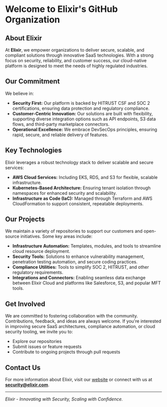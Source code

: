 # Welcome to Elixir's GitHub Organization

## About Elixir
At **Elixir**, we empower organizations to deliver secure, scalable, and compliant solutions through innovative SaaS technologies. With a strong focus on security, reliability, and customer success, our cloud-native platform is designed to meet the needs of highly regulated industries.

## Our Commitment
We believe in:
- **Security First:** Our platform is backed by HITRUST CSF and SOC 2 certifications, ensuring data protection and regulatory compliance.
- **Customer-Centric Innovation:** Our solutions are built with flexibility, supporting diverse integration options such as API endpoints, S3 data flows, and third-party marketplace connectors.
- **Operational Excellence:** We embrace DevSecOps principles, ensuring rapid, secure, and reliable delivery of features.

## Key Technologies
Elixir leverages a robust technology stack to deliver scalable and secure services:
- **AWS Cloud Services:** Including EKS, RDS, and S3 for flexible, scalable infrastructure.
- **Kubernetes-Based Architecture:** Ensuring tenant isolation through namespaces for enhanced security and scalability.
- **Infrastructure as Code (IaC):** Managed through Terraform and AWS CloudFormation to support consistent, repeatable deployments.

## Our Projects
We maintain a variety of repositories to support our customers and open-source initiatives. Some key areas include:
- **Infrastructure Automation:** Templates, modules, and tools to streamline cloud resource deployment.
- **Security Tools:** Solutions to enhance vulnerability management, penetration testing automation, and secure coding practices.
- **Compliance Utilities:** Tools to simplify SOC 2, HITRUST, and other regulatory requirements.
- **Integrations and Connectors:** Enabling seamless data exchange between Elixir Cloud and platforms like Salesforce, S3, and popular MFT tools.

## Get Involved
We are committed to fostering collaboration with the community. Contributions, feedback, and ideas are always welcome. If you're interested in improving secure SaaS architectures, compliance automation, or cloud security tooling, we invite you to:
- Explore our repositories
- Submit issues or feature requests
- Contribute to ongoing projects through pull requests

## Contact Us
For more information about Elixir, visit our [website](https://www.elixir.com) or connect with us at **security@elixir.com**.

---
_Elixir - Innovating with Security, Scaling with Confidence._

